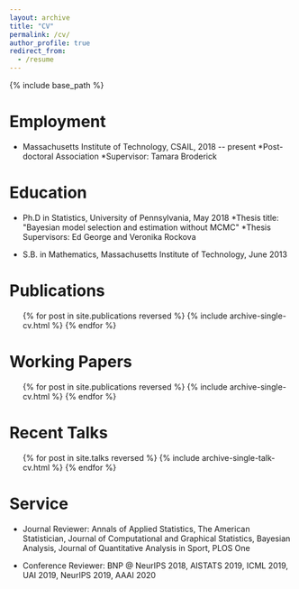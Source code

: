 ```yaml
---
layout: archive
title: "CV"
permalink: /cv/
author_profile: true
redirect_from:
  - /resume
---
```


{% include base_path %}

Employment
======

* Massachusetts Institute of Technology, CSAIL, 2018 -- present
    *Post-doctoral Association
    *Supervisor: Tamara Broderick

Education
======

* Ph.D in Statistics, University of Pennsylvania, May 2018
    *Thesis title: "Bayesian model selection and estimation without MCMC"
    *Thesis Supervisors: Ed George and Veronika Rockova

* S.B. in Mathematics, Massachusetts Institute of Technology, June 2013

Publications
======
  <ol>{% for post in site.publications reversed %}
    {% include archive-single-cv.html %}
  {% endfor %}</ol>

Working Papers
======
  <ol>{% for post in site.publications reversed %}
    {% include archive-single-cv.html %}
  {% endfor %}</ol>
  
Recent Talks
======
  <ul>{% for post in site.talks reversed %}
    {% include archive-single-talk-cv.html %}
  {% endfor %}</ul>
  
  
Service
======
* Journal Reviewer: Annals of Applied Statistics, The American Statistician, Journal of Computational and Graphical Statistics, Bayesian Analysis, Journal of Quantitative Analysis in Sport, PLOS One

* Conference Reviewer: BNP @ NeurIPS 2018, AISTATS 2019, ICML 2019, UAI 2019, NeurIPS 2019, AAAI 2020 
